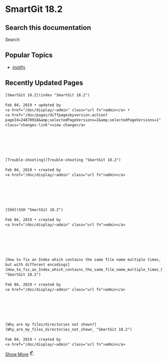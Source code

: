 # SmartGit 18.2





  







## Search this documentation






Search


## Popular Topics

-   <a href="/doc/label/SG/inotify" class="label">inotify</a>





  





## Recently Updated Pages








    [SmartGit 18.2](index "SmartGit 18.2")

    Feb 04, 2019 • updated by
    <a href="/doc/display/~admin" class="url fn">admin</a> •
    <a href="/doc/pages/diffpagesbyversion.action?pageId=24870918&amp;selectedPageVersions=2&amp;selectedPageVersions=1" class="changes-link">view change</a>






    [Trouble-shooting](Trouble-shooting "SmartGit 18.2")

    Feb 04, 2019 • created by
    <a href="/doc/display/~admin" class="url fn">admin</a>






    [SSH](SSH "SmartGit 18.2")

    Feb 04, 2019 • created by
    <a href="/doc/display/~admin" class="url fn">admin</a>






    [How to fix an Index which contains the same file name multiple times, but with different encodings](How_to_fix_an_Index_which_contains_the_same_file_name_multiple_times_but_with_different_encodings "SmartGit 18.2")

    Feb 04, 2019 • created by
    <a href="/doc/display/~admin" class="url fn">admin</a>






    [Why are my files/directories not shown?](Why_are_my_files_directories_not_shown_ "SmartGit 18.2")

    Feb 04, 2019 • created by
    <a href="/doc/display/~admin" class="url fn">admin</a>




<a href="/doc/plugins/recently-updated/changes.action?theme=concise&amp;pageSize=5&amp;startIndex=5&amp;searchToken=7324&amp;spaceKeys=SG182&amp;contentType=page" class="more-link">Show More</a>
![](images/icons/wait.gif)








